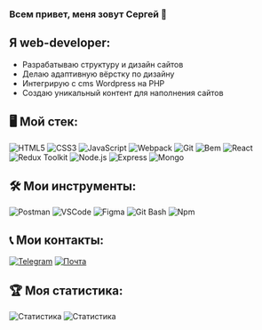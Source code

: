 ### Всем привет, меня зовут Сергей 👋

## Я web-developer:
- Разрабатываю структуру и дизайн сайтов
- Делаю адаптивную вёрстку по дизайну
- Интегрирую с cms Wordpress на PHP
- Создаю уникальный контент для наполнения сайтов

## 🖥️ Мой стек:
![HTML5](https://img.shields.io/badge/HTML5-333?style=for-the-badge&logo=html5&logoColor=E34F26)
![CSS3](https://img.shields.io/badge/CSS3-333?style=for-the-badge&logo=css3&logoColor=1572B6)
![JavaScript](https://img.shields.io/badge/JavaScript-333?style=for-the-badge&logo=javascript&logoColor=#f7e01d)
![Webpack](https://img.shields.io/badge/Webpack-333?style=for-the-badge&logo=webpack&logoColor=231b7abf)
![Git](https://img.shields.io/badge/Git-333?style=for-the-badge&logo=git&logoColor=f15135)
![Bem](https://img.shields.io/badge/Бэм-333?style=for-the-badge&logo=bem&logoColor=fff)
![React](https://img.shields.io/badge/React-333?style=for-the-badge&logo=react&logoColor=03d5fc)
![Redux Toolkit](https://img.shields.io/badge/Redux&nbsp;Toolkit-333?style=for-the-badge&logo=redux&logoColor=7549bc)
![Node.js](https://img.shields.io/badge/Node.js-333?style=for-the-badge&logo=node.js&logoColor=90c640)
![Express](https://img.shields.io/badge/Express-333?style=for-the-badge&logo=express&logoColor=fff)
![Mongo](https://img.shields.io/badge/MongoDB-333?style=for-the-badge&logo=mongodb&logoColor=4fa94b)

## 🛠️ Мои инструменты:
![Postman](https://img.shields.io/badge/Postman-333?style=for-the-badge&logo=postman&logoColor=ff6c37)
![VSCode](https://img.shields.io/badge/VSCode-333?style=for-the-badge&logo=visualstudiocode&logoColor=259fee)
![Figma](https://img.shields.io/badge/Figma-333?style=for-the-badge&logo=figma&logoColor=fff)
![Git Bash](https://img.shields.io/badge/Git&nbsp;Bash-333?style=for-the-badge&logo=git)
![Npm](https://img.shields.io/badge/Npm-333?style=for-the-badge&logo=npm)

## 📞 Мои контакты:
[![Telegram](https://img.shields.io/badge/Телеграм-333?style=for-the-badge&logo=telegram&logoColor=279fd9)](https://t.me/toon_z)
<a href="mailto:bezrukovpass@gmail.com">![Почта](https://img.shields.io/badge/Почта-333?style=for-the-badge&logo=mail.ru&logoColor=fecc00)</a>

## 🏆 Моя статистика:
![Статистика](https://github-readme-stats.vercel.app/api/top-langs/?username=S-bezrukov&theme=dark)
![Статистика](https://github-readme-stats.vercel.app/api?username=S-bezrukov&show_icons=true&theme=dark)

